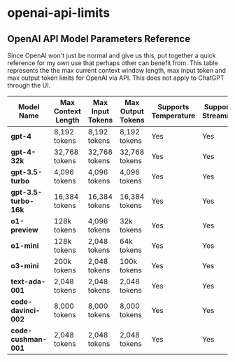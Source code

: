 # openai-api-limits
## OpenAI API Model Parameters Reference
Since OpenAI won't just be normal and give us this, put together a quick reference for my own use that perhaps other can benefit from. This table represents the the max current context window length, max input token and max output token limits for OpenAI via API. This does not apply to ChatGPT through the UI.


| Model Name          | Max Context Length | Max Input Tokens | Max Output Tokens | Supports Temperature | Supports Streaming |
|---------------------|--------------------|------------------|-------------------|----------------------|--------------------|
| **gpt-4**           | 8,192 tokens       | 8,192 tokens     | 8,192 tokens      | Yes                  | Yes                |
| **gpt-4-32k**       | 32,768 tokens      | 32,768 tokens    | 32,768 tokens     | Yes                  | Yes                |
| **gpt-3.5-turbo**   | 4,096 tokens       | 4,096 tokens     | 4,096 tokens      | Yes                  | Yes                |
| **gpt-3.5-turbo-16k**| 16,384 tokens      | 16,384 tokens    | 16,384 tokens     | Yes                  | Yes                |
| **o1-preview**| 128k tokens       | 4,096 tokens     | 32k tokens      | Yes                  | Yes                |
| **o1-mini**  | 128k tokens       | 2,048 tokens     | 64k tokens      | Yes                  | Yes                |
| **o3-mini**| 200k tokens       | 2,048 tokens     | 100k tokens      | Yes                  | Yes                |
| **text-ada-001**    | 2,048 tokens       | 2,048 tokens     | 2,048 tokens      | Yes                  | Yes                |
| **code-davinci-002**| 8,000 tokens       | 8,000 tokens     | 8,000 tokens      | Yes                  | Yes                |
| **code-cushman-001**| 2,048 tokens       | 2,048 tokens     | 2,048 tokens      | Yes                  | Yes                |
